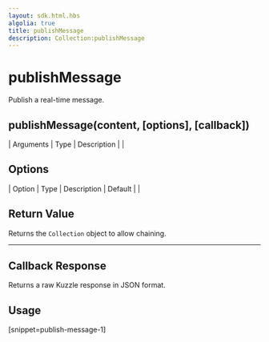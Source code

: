```yaml
---
layout: sdk.html.hbs
algolia: true
title: publishMessage
description: Collection:publishMessage
---
```


  

# publishMessage
Publish a real-time message.


## publishMessage(content, [options], [callback])

| Arguments | Type | Description |
|
## Options

| Option | Type | Description | Default |
|
## Return Value

Returns the `Collection` object to allow chaining.

---

## Callback Response

Returns a raw Kuzzle response in JSON format.

## Usage

[snippet=publish-message-1]
